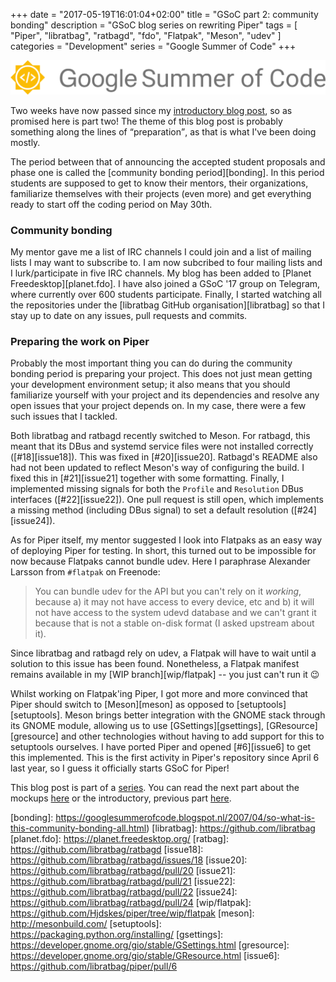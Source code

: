+++
date = "2017-05-19T16:01:04+02:00"
title = "GSoC part 2: community bonding"
description = "GSoC blog series on rewriting Piper"
tags = [ "Piper", "libratbag", "ratbagd", "fdo", "Flatpak", "Meson", "udev" ]
categories = "Development"
series = "Google Summer of Code"
+++

![GSoC logo horizontal](/img/blog/gsoc-part-1/GSoC-logo-horizontal.svg)

Two weeks have now passed since my [introductory blog post](/blog/gsoc-part-1),
so as promised here is part two! The theme of this blog post is probably
something along the lines of <q>preparation</q>, as that is what I've been
doing mostly.

The period between that of announcing the accepted student proposals and phase
one is called the [community bonding period][bonding]. In this period students
are supposed to get to know their mentors, their organizations, familiarize
themselves with their projects (even more) and get everything ready to start
off the coding period on May 30th.

### Community bonding

My mentor gave me a list of IRC channels I could join and a list of mailing
lists I may want to subscribe to. I am now subcribed to four mailing lists and I
lurk/participate in five IRC channels. My blog has been added to [Planet
Freedesktop][planet.fdo]. I have also joined a GSoC '17 group on Telegram, where
currently over 600 students participate. Finally, I started watching all the
repositories under the [libratbag GitHub organisation][libratbag] so that I stay
up to date on any issues, pull requests and commits.

### Preparing the work on Piper

Probably the most important thing you can do during the community bonding period
is preparing your project. This does not just mean getting your development
environment setup; it also means that you should familiarize yourself with your
project and its dependencies and resolve any open issues that your project
depends on. In my case, there were a few such issues that I tackled.

Both libratbag and ratbagd recently switched to Meson. For ratbagd, this meant
that its DBus and systemd service files were not installed correctly
([#18][issue18]). This was fixed in [#20][issue20]. Ratbagd's README also had
not been updated to reflect Meson's way of configuring the build. I fixed this
in [#21][issue21] together with some formatting. Finally, I implemented
missing signals for both the `Profile` and `Resolution` DBus interfaces
([#22][issue22]). One pull request is still open, which implements a missing
method (including DBus signal) to set a default resolution ([#24][issue24]).

As for Piper itself, my mentor suggested I look into Flatpaks as an easy way of
deploying Piper for testing. In short, this turned out to be impossible for now
because Flatpaks cannot bundle udev. Here I paraphrase Alexander Larsson from
`#flatpak` on Freenode:

> You can bundle udev for the API but you can't rely on it *working*, because
a) it may not have access to every device, etc and b) it will not have access to
the system udevd database and we can't grant it because that is not a stable
on-disk format (I asked upstream about it).

Since libratbag and ratbagd rely on udev, a Flatpak will have to wait until a
solution to this issue has been found. Nonetheless, a Flatpak manifest remains
available in my [WIP branch][wip/flatpak] -- you just can't run it &#128521;

Whilst working on Flatpak'ing Piper, I got more and more convinced that Piper
should switch to [Meson][meson] as opposed to [setuptools][setuptools]. Meson
brings better integration with the GNOME stack through its GNOME module,
allowing us to use [GSettings][gsettings], [GResource][gresource] and other
technologies without having to add support for this to setuptools ourselves. I
have ported Piper and opened [#6][issue6] to get this implemented. This is the
first activity in Piper's repository since April 6 last year, so I guess it
officially starts GSoC for Piper!

This blog post is part of a [series](/series/gsoc/). You can read the next part about the mockups
[here](/blog/gsoc-part-3) or the introductory, previous part [here](/blog/gsoc-part-1).

[bonding]: https://googlesummerofcode.blogspot.nl/2007/04/so-what-is-this-community-bonding-all.html)
[libratbag]: https://github.com/libratbag
[planet.fdo]: https://planet.freedesktop.org/
[ratbag]: https://github.com/libratbag/ratbagd
[issue18]: https://github.com/libratbag/ratbagd/issues/18
[issue20]: https://github.com/libratbag/ratbagd/pull/20
[issue21]: https://github.com/libratbag/ratbagd/pull/21
[issue22]: https://github.com/libratbag/ratbagd/pull/22
[issue24]: https://github.com/libratbag/ratbagd/pull/24
[wip/flatpak]: https://github.com/Hjdskes/piper/tree/wip/flatpak
[meson]: http://mesonbuild.com/
[setuptools]: https://packaging.python.org/installing/
[gsettings]: https://developer.gnome.org/gio/stable/GSettings.html
[gresource]: https://developer.gnome.org/gio/stable/GResource.html
[issue6]: https://github.com/libratbag/piper/pull/6

